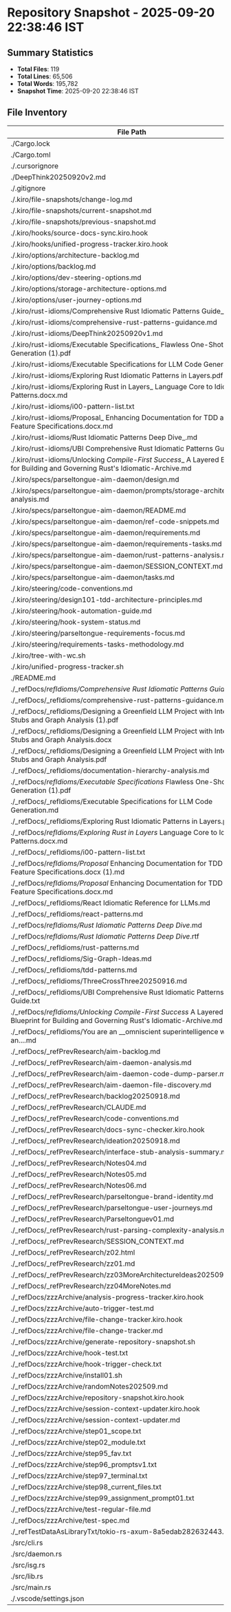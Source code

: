 # Repository Snapshot - 2025-09-20 22:38:46 IST

## Summary Statistics
- **Total Files**: 119
- **Total Lines**: 65,506
- **Total Words**: 195,782
- **Snapshot Time**: 2025-09-20 22:38:46 IST

## File Inventory

| File Path | Lines | Words | Size |
|-----------|-------|-------|------|
| ./Cargo.lock | 1053 | 2107 | 28K |
| ./Cargo.toml | 23 | 82 | 507 |
| ./.cursorignore | 135 | 202 | 1.7K |
| ./DeepThink20250920v2.md | [binary] | [binary] | 0 |
| ./.gitignore | 222 | 383 | 2.9K |
| ./.kiro/file-snapshots/change-log.md | 1161 | 3424 | 26K |
| ./.kiro/file-snapshots/current-snapshot.md | 133 | 1304 | 9.4K |
| ./.kiro/file-snapshots/previous-snapshot.md | 133 | 1304 | 9.4K |
| ./.kiro/hooks/source-docs-sync.kiro.hook | [binary] | [binary] | 1.8K |
| ./.kiro/hooks/unified-progress-tracker.kiro.hook | [binary] | [binary] | 545 |
| ./.kiro/options/architecture-backlog.md | 2638 | 12791 | 104K |
| ./.kiro/options/backlog.md | 339 | 2385 | 19K |
| ./.kiro/options/dev-steering-options.md | 1214 | 5310 | 44K |
| ./.kiro/options/storage-architecture-options.md | 764 | 3596 | 29K |
| ./.kiro/options/user-journey-options.md | 85 | 346 | 2.9K |
| ./.kiro/rust-idioms/Comprehensive Rust Idiomatic Patterns Guide_.txt | 769 | 12536 | 90K |
| ./.kiro/rust-idioms/comprehensive-rust-patterns-guidance.md | 1846 | 5140 | 51K |
| ./.kiro/rust-idioms/DeepThink20250920v1.md | 558 | 3139 | 25K |
| ./.kiro/rust-idioms/Executable Specifications_ Flawless One-Shot Code Generation (1).pdf | [binary] | [binary] | 83K |
| ./.kiro/rust-idioms/Executable Specifications for LLM Code Generation.md | 214 | 4231 | 33K |
| ./.kiro/rust-idioms/Exploring Rust Idiomatic Patterns in Layers.pdf | [binary] | [binary] | 613K |
| ./.kiro/rust-idioms/Exploring Rust in Layers_ Language Core to Idiomatic Patterns.docx.md | 270 | 12621 | 97K |
| ./.kiro/rust-idioms/i00-pattern-list.txt | 607 | 2069 | 18K |
| ./.kiro/rust-idioms/Proposal_ Enhancing Documentation for TDD and Feature Specifications.docx.md | 203 | 3756 | 28K |
| ./.kiro/rust-idioms/Rust Idiomatic Patterns Deep Dive_.md | 878 | 12280 | 95K |
| ./.kiro/rust-idioms/UBI Comprehensive Rust Idiomatic Patterns Guide.txt | 769 | 12536 | 90K |
| ./.kiro/rust-idioms/Unlocking _Compile-First Success__ A Layered Blueprint for Building and Governing Rust's Idiomatic-Archive.md | 416 | 5927 | 47K |
| ./.kiro/specs/parseltongue-aim-daemon/design.md | 2677 | 7914 | 87K |
| ./.kiro/specs/parseltongue-aim-daemon/prompts/storage-architecture-analysis.md | 204 | 881 | 7.2K |
| ./.kiro/specs/parseltongue-aim-daemon/README.md | 125 | 566 | 5.3K |
| ./.kiro/specs/parseltongue-aim-daemon/ref-code-snippets.md | 335 | 950 | 9.7K |
| ./.kiro/specs/parseltongue-aim-daemon/requirements.md | 152 | 1464 | 9.8K |
| ./.kiro/specs/parseltongue-aim-daemon/requirements-tasks.md | 107 | 1220 | 9.6K |
| ./.kiro/specs/parseltongue-aim-daemon/rust-patterns-analysis.md | 483 | 1480 | 14K |
| ./.kiro/specs/parseltongue-aim-daemon/SESSION_CONTEXT.md | 215 | 1059 | 8.4K |
| ./.kiro/specs/parseltongue-aim-daemon/tasks.md | 300 | 2188 | 18K |
| ./.kiro/steering/code-conventions.md | 1997 | 6142 | 53K |
| ./.kiro/steering/design101-tdd-architecture-principles.md | 943 | 3431 | 29K |
| ./.kiro/steering/hook-automation-guide.md | 256 | 1274 | 11K |
| ./.kiro/steering/hook-system-status.md | 27 | 115 | 912 |
| ./.kiro/steering/parseltongue-requirements-focus.md | 34 | 130 | 954 |
| ./.kiro/steering/requirements-tasks-methodology.md | 79 | 429 | 3.5K |
| ./.kiro/tree-with-wc.sh | 60 | 411 | 2.7K |
| ./.kiro/unified-progress-tracker.sh | 242 | 1138 | 9.4K |
| ./README.md | 31 | 115 | 973 |
| ./_refDocs/_refIdioms/Comprehensive Rust Idiomatic Patterns Guide_.txt | 769 | 12536 | 90K |
| ./_refDocs/_refIdioms/comprehensive-rust-patterns-guidance.md | 1846 | 5140 | 51K |
| ./_refDocs/_refIdioms/Designing a Greenfield LLM Project with Interface Stubs and Graph Analysis (1).pdf | [binary] | [binary] | 81K |
| ./_refDocs/_refIdioms/Designing a Greenfield LLM Project with Interface Stubs and Graph Analysis.docx | [binary] | [binary] | 30K |
| ./_refDocs/_refIdioms/Designing a Greenfield LLM Project with Interface Stubs and Graph Analysis.pdf | [binary] | [binary] | 81K |
| ./_refDocs/_refIdioms/documentation-hierarchy-analysis.md | 198 | 1170 | 8.9K |
| ./_refDocs/_refIdioms/Executable Specifications_ Flawless One-Shot Code Generation (1).pdf | [binary] | [binary] | 83K |
| ./_refDocs/_refIdioms/Executable Specifications for LLM Code Generation.md | 214 | 4231 | 33K |
| ./_refDocs/_refIdioms/Exploring Rust Idiomatic Patterns in Layers.pdf | [binary] | [binary] | 613K |
| ./_refDocs/_refIdioms/Exploring Rust in Layers_ Language Core to Idiomatic Patterns.docx.md | 270 | 12621 | 97K |
| ./_refDocs/_refIdioms/i00-pattern-list.txt | 607 | 2069 | 18K |
| ./_refDocs/_refIdioms/Proposal_ Enhancing Documentation for TDD and Feature Specifications.docx (1).md | 203 | 3756 | 28K |
| ./_refDocs/_refIdioms/Proposal_ Enhancing Documentation for TDD and Feature Specifications.docx.md | 203 | 3756 | 28K |
| ./_refDocs/_refIdioms/React Idiomatic Reference for LLMs.md | 424 | 8120 | 58K |
| ./_refDocs/_refIdioms/react-patterns.md | 694 | 1980 | 20K |
| ./_refDocs/_refIdioms/Rust Idiomatic Patterns Deep Dive_.md | 878 | 12280 | 95K |
| ./_refDocs/_refIdioms/Rust Idiomatic Patterns Deep Dive_.rtf | [binary] | [binary] | 5.9M |
| ./_refDocs/_refIdioms/rust-patterns.md | 434 | 1302 | 12K |
| ./_refDocs/_refIdioms/Sig-Graph-Ideas.md | 345 | 1359 | 11K |
| ./_refDocs/_refIdioms/tdd-patterns.md | 583 | 1784 | 20K |
| ./_refDocs/_refIdioms/ThreeCrossThree20250916.md | 96 | 787 | 5.3K |
| ./_refDocs/_refIdioms/UBI Comprehensive Rust Idiomatic Patterns Guide.txt | 769 | 12536 | 90K |
| ./_refDocs/_refIdioms/Unlocking _Compile-First Success__ A Layered Blueprint for Building and Governing Rust's Idiomatic-Archive.md | 416 | 5927 | 47K |
| ./_refDocs/_refIdioms/You are an __omniscient superintelligence with an....md | 161 | 2182 | 16K |
| ./_refDocs/_refPrevResearch/aim-backlog.md | 111 | 694 | 5.4K |
| ./_refDocs/_refPrevResearch/aim-daemon-analysis.md | 74 | 566 | 4.2K |
| ./_refDocs/_refPrevResearch/aim-daemon-code-dump-parser.md | 527 | 1565 | 17K |
| ./_refDocs/_refPrevResearch/aim-daemon-file-discovery.md | 583 | 1545 | 16K |
| ./_refDocs/_refPrevResearch/backlog20250918.md | 190 | 773 | 5.9K |
| ./_refDocs/_refPrevResearch/CLAUDE.md | 722 | 4120 | 32K |
| ./_refDocs/_refPrevResearch/code-conventions.md | 365 | 1125 | 9.2K |
| ./_refDocs/_refPrevResearch/docs-sync-checker.kiro.hook | [binary] | [binary] | 1.5K |
| ./_refDocs/_refPrevResearch/ideation20250918.md | 2339 | 8402 | 76K |
| ./_refDocs/_refPrevResearch/interface-stub-analysis-summary.md | 176 | 1398 | 11K |
| ./_refDocs/_refPrevResearch/Notes04.md | 5498 | 22845 | 201K |
| ./_refDocs/_refPrevResearch/Notes05.md | 152 | 1560 | 11K |
| ./_refDocs/_refPrevResearch/Notes06.md | 1736 | 33368 | 270K |
| ./_refDocs/_refPrevResearch/parseltongue-brand-identity.md | 295 | 1296 | 9.8K |
| ./_refDocs/_refPrevResearch/parseltongue-user-journeys.md | 640 | 2766 | 22K |
| ./_refDocs/_refPrevResearch/Parseltonguev01.md | [binary] | [binary] | 0 |
| ./_refDocs/_refPrevResearch/rust-parsing-complexity-analysis.md | 241 | 1172 | 8.4K |
| ./_refDocs/_refPrevResearch/SESSION_CONTEXT.md | 26 | 120 | 830 |
| ./_refDocs/_refPrevResearch/z02.html | 6060 | 295759 | 5.2M |
| ./_refDocs/_refPrevResearch/zz01.md | 523 | 9178 | 66K |
| ./_refDocs/_refPrevResearch/zz03MoreArchitectureIdeas20250920v1.md | [binary] | [binary] | 2.5M |
| ./_refDocs/_refPrevResearch/zz04MoreNotes.md | 1188 | 14961 | 112K |
| ./_refDocs/zzzArchive/analysis-progress-tracker.kiro.hook | [binary] | [binary] | 867 |
| ./_refDocs/zzzArchive/auto-trigger-test.md | 6 | 37 | 226 |
| ./_refDocs/zzzArchive/file-change-tracker.kiro.hook | [binary] | [binary] | 1.1K |
| ./_refDocs/zzzArchive/file-change-tracker.md | 279 | 1182 | 9.2K |
| ./_refDocs/zzzArchive/generate-repository-snapshot.sh | 108 | 537 | 4.1K |
| ./_refDocs/zzzArchive/hook-test.txt | 2 | 19 | 124 |
| ./_refDocs/zzzArchive/hook-trigger-check.txt | 1 | 12 | 113 |
| ./_refDocs/zzzArchive/install01.sh | 501 | 1386 | 13K |
| ./_refDocs/zzzArchive/randomNotes202509.md | 155 | 966 | 6.5K |
| ./_refDocs/zzzArchive/repository-snapshot.kiro.hook | [binary] | [binary] | 1.4K |
| ./_refDocs/zzzArchive/session-context-updater.kiro.hook | 18 | 123 | 1.3K |
| ./_refDocs/zzzArchive/session-context-updater.md | 240 | 1048 | 8.1K |
| ./_refDocs/zzzArchive/step01_scope.txt | 152 | 480 | 3.3K |
| ./_refDocs/zzzArchive/step02_module.txt | 281 | 861 | 8.3K |
| ./_refDocs/zzzArchive/step95_fav.txt | 28 | 29 | 242 |
| ./_refDocs/zzzArchive/step96_promptsv1.txt | 312 | 1445 | 9.9K |
| ./_refDocs/zzzArchive/step97_terminal.txt | 168 | 626 | 4.5K |
| ./_refDocs/zzzArchive/step98_current_files.txt | 10 | 10 | 218 |
| ./_refDocs/zzzArchive/step99_assignment_prompt01.txt | 396 | 1674 | 13K |
| ./_refDocs/zzzArchive/test-regular-file.md | 7 | 39 | 228 |
| ./_refDocs/zzzArchive/test-spec.md | 7 | 38 | 217 |
| ./_refTestDataAsLibraryTxt/tokio-rs-axum-8a5edab282632443.txt | 54830 | 156578 | 1.6M |
| ./src/cli.rs | 381 | 1024 | 12K |
| ./src/daemon.rs | 370 | 1175 | 12K |
| ./src/isg.rs | 518 | 1595 | 18K |
| ./src/lib.rs | 33 | 101 | 875 |
| ./src/main.rs | 13 | 34 | 280 |
| ./.vscode/settings.json | [binary] | [binary] | 44 |
